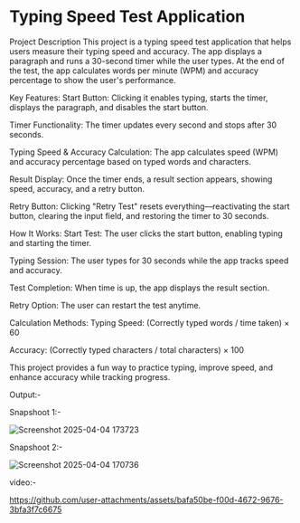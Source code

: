 # Typing Speed Test Application

Project Description
This project is a typing speed test application that helps users measure their typing speed and accuracy. The app displays a paragraph and runs a 30-second timer while the user types. At the end of the test, the app calculates words per minute (WPM) and accuracy percentage to show the user's performance.


Key Features:
Start Button: Clicking it enables typing, starts the timer, displays the paragraph, and disables the start button.

Timer Functionality: The timer updates every second and stops after 30 seconds.

Typing Speed & Accuracy Calculation: The app calculates speed (WPM) and accuracy percentage based on typed words and characters.

Result Display: Once the timer ends, a result section appears, showing speed, accuracy, and a retry button.

Retry Button: Clicking "Retry Test" resets everything—reactivating the start button, clearing the input field, and restoring the timer to 30 seconds.

How It Works:
Start Test: The user clicks the start button, enabling typing and starting the timer.

Typing Session: The user types for 30 seconds while the app tracks speed and accuracy.

Test Completion: When time is up, the app displays the result section.

Retry Option: The user can restart the test anytime.

Calculation Methods:
Typing Speed: (Correctly typed words / time taken) × 60

Accuracy: (Correctly typed characters / total characters) × 100

This project provides a fun way to practice typing, improve speed, and enhance accuracy while tracking progress.


Output:-

Snapshoot 1:-

![Screenshot 2025-04-04 173723](https://github.com/user-attachments/assets/5015f6c5-80d0-4d0c-a058-1472f0da27a5)   

Snapshoot 2:-

![Screenshot 2025-04-04 170736](https://github.com/user-attachments/assets/e210ee3f-c7b3-4125-b5cc-be113ece7a52)

video:-


https://github.com/user-attachments/assets/bafa50be-f00d-4672-9676-3bfa3f7c6675







